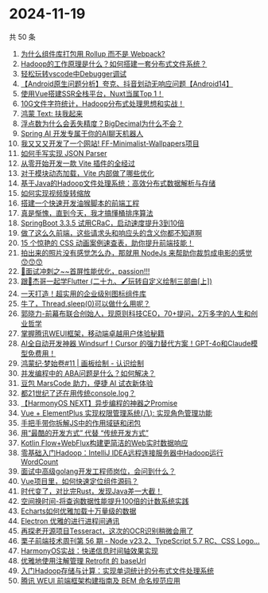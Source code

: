 # 2024-11-19

共 50 条

<!-- BEGIN JUEJIN -->
<!-- 最后更新时间 2024-11-19 00:01:23 +0800 -->
1. [为什么组件库打包用 Rollup 而不是 Webpack?](https://juejin.cn/post/7437903515169325082)
1. [Hadoop的工作原理是什么？如何搭建一套分布式文件系统？](https://juejin.cn/post/7436937745422385162)
1. [轻松玩转vscode中Debugger调试](https://juejin.cn/post/7437392704231948298)
1. [【Android原生问题分析】夸克、抖音划动无响应问题【Android14】](https://juejin.cn/post/7437904276918321152)
1. [使用Vue搭建SSR全栈平台，Nuxt当属Top 1！](https://juejin.cn/post/7438250352544202787)
1. [10G文件字符统计，Hadoop分布式处理思想和实战！](https://juejin.cn/post/7437158688688947254)
1. [鸿蒙 Text: 扶我起来](https://juejin.cn/post/7438259497519546380)
1. [浮点数为什么会丢失精度？BigDecimal为什么不会？](https://juejin.cn/post/7438209711058960393)
1. [Spring AI 开发专属于你的AI聊天机器人](https://juejin.cn/post/7434367774775181348)
1. [我又又又开发了一个网站! FF-Minimalist-Wallpapers项目](https://juejin.cn/post/7437694180119773234)
1. [如何手写实现 JSON Parser](https://juejin.cn/post/7437178290303483954)
1. [从零开始开发一款 Vite 插件的全经过](https://juejin.cn/post/7437734197455192104)
1. [对于模块动态加载，Vite 内部做了哪些优化](https://juejin.cn/post/7438124226501459968)
1. [基于Java的Hadoop文件处理系统：高效分布式数据解析与存储](https://juejin.cn/post/7437388200777891875)
1. [如何实现视频旋转缩放](https://juejin.cn/post/7438244162863120411)
1. [搭建一个快速开发油猴脚本的前端工程](https://juejin.cn/post/7437887483259584522)
1. [真是惭愧，直到今天，我才搞懂桶排序算法](https://juejin.cn/post/7437717351447511075)
1. [SpringBoot 3.3.5 试用CRaC，启动速度提升3到10倍](https://juejin.cn/post/7437143317093842954)
1. [做了这么久前端，这些请求头和响应头的含义你都不知道啊](https://juejin.cn/post/7438451242567319571)
1. [15 个惊艳的 CSS 动画案例速查表，助你提升前端技能！](https://juejin.cn/post/7438240030806474788)
1. [拍出来的照片没有感觉怎么办，那就用 NodeJs 来帮助你裁剪成电影的感觉 😙😙😙](https://juejin.cn/post/7438160208381509667)
1. [🚀面试冲刺之~~首屏性能优化，passion!!!](https://juejin.cn/post/7438268954932903975)
1. [跟🤡杰哥一起学Flutter (二十九、🖌玩转自定义绘制三部曲[上])](https://juejin.cn/post/7437398270216519690)
1. [一天打造！超实用的企业级别图标组件库](https://juejin.cn/post/7437600669584113698)
1. [牛了，Thread.sleep(0)可以做什么用呢？](https://juejin.cn/post/7438259497518858252)
1. [郭晓力-前幕布联合创始人，现原则科技CEO，70+提问，2万多字的人生和创业哲学](https://juejin.cn/post/7438250352544235555)
1. [掌握腾讯WEUI框架，移动端卓越用户体验秘籍](https://juejin.cn/post/7437903515168981018)
1. [AI全自动开发神器 Windsurf！Cursor 的强力替代方案！GPT-4o和Claude模型免费用！](https://juejin.cn/post/7437690913188839460)
1. [鸿蒙纪·梦始卷#11 | 画板绘制 - 认识绘制](https://juejin.cn/post/7437332158529978420)
1. [并发编程中的 ABA问题是什么？如何解决？](https://juejin.cn/post/7437517295411281971)
1. [豆包 MarsCode 助力，便捷 AI 试衣新体验](https://juejin.cn/post/7438235416480759845)
1. [都21世纪了还在用传统console.log？](https://juejin.cn/post/7438544796971122729)
1. [【HarmonyOS NEXT】异步编程的神器之Promise](https://juejin.cn/post/7438295037275488296)
1. [Vue + ElementPlus 实现权限管理系统(八): 实现角色管理功能](https://juejin.cn/post/7438237284795564067)
1. [手把手带你拆解JS中的作用域链和闭包](https://juejin.cn/post/7437848888591941671)
1. [用“最酷的开发方式” 代替 “传统开发方式”](https://juejin.cn/post/7437848456377090057)
1. [Kotlin Flow+WebFlux构建更简洁的Web实时数据响应](https://juejin.cn/post/7437714988149817396)
1. [零基础入门Hadoop：IntelliJ IDEA远程连接服务器中Hadoop运行WordCount](https://juejin.cn/post/7437145438975197193)
1. [面试中高级golang开发工程师岗位，会问到什么？](https://juejin.cn/post/7438436008977088550)
1. [Vue项目里，如何快速定位组件源码？](https://juejin.cn/post/7438247876312432659)
1. [时代变了，对比完Rust，发现Java差一大截！](https://juejin.cn/post/7438545751512104996)
1. [空间换时间-将查询数据性能提升100倍的计数系统实践](https://juejin.cn/post/7437159791397208118)
1. [Echarts如何优雅加载十万量级的数据](https://juejin.cn/post/7437428952753176628)
1. [Electron 优雅的进行进程间通讯](https://juejin.cn/post/7438204565020885029)
1. [再探老开源项目Tesseract，这次的OCR识别稍微会用了](https://juejin.cn/post/7437807856055386150)
1. [栗子前端技术周刊第 56 期 - Node v23.2、TypeScript 5.7 RC、CSS Logo...](https://juejin.cn/post/7438244162863333403)
1. [HarmonyOS实战：快递信息时间轴效果实现](https://juejin.cn/post/7437388200777252899)
1. [优雅地使用注解管理 Retrofit 的 baseUrl](https://juejin.cn/post/7438246420056358951)
1. [入门Hadoop存储与计算：实现单词统计的分布式文件处理系统](https://juejin.cn/post/7438453258274406454)
1. [腾讯 WEUI 前端框架构建指南及 BEM 命名规范应用](https://juejin.cn/post/7437803278450835475)
<!-- END JUEJIN -->